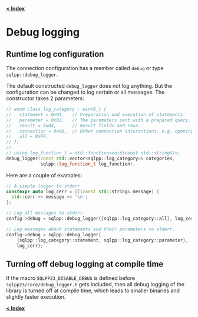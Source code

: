 [**< Index**](/docs/README.md)

# Debug logging

## Runtime log configuration

The connection configuration has a member called `debug` or type `sqlpp::debug_logger`.

The default constructed `debug_logger` does not log anything. But the configuration can be changed to log certain or all messages. The constructor takes 2 parameters:

```c++
// enum class log_category : uint8_t {
//   statement = 0x01,   // Preparation and execution of statements.
//   parameter = 0x02,   // The parameters sent with a prepared query.
//   result = 0x04,      // Result fields and rows.
//   connection = 0x08,  // Other connection interactions, e.g. opening, closing.
//   all = 0xFF,
// };
//
// using log_function_t = std::function<void(const std::string&)>;
debug_logger(const std::vector<sqlpp::log_category>& categories,
             sqlpp::log_function_t log_function);
```

Here are a couple of examples:

```c++
// A simple logger to stderr
constexpr auto log_cerr = [](const std::string& message) {
  std::cerr << message << '\n';
};

// Log all messages to stderr.
config->debug = sqlpp::debug_logger{{sqlpp::log_category::all}, log_cerr};

// Log messages about statements and their parameters to stderr.
config->debug = sqlpp::debug_logger{
    {sqlpp::log_category::statement, sqlpp::log_category::parameter},
    log_cerr};
```

## Turning off debug logging at compile time

If the macro `SQLPP23_DISABLE_DEBUG` is defined before `sqlpp23/core/debug_logger.h` gets included, then
all debug logging of the library is turned off at compile time, which leads to smaller binaries and slightly
faster execution.

[**< Index**](/docs/README.md)
